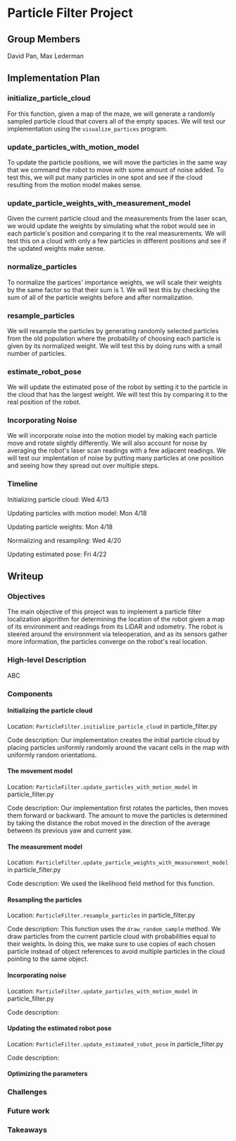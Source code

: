 # Particle Filter Project

## Group Members

David Pan, Max Lederman

## Implementation Plan

### initialize_particle_cloud

For this function, given a map of the maze, we will generate a randomly
sampled particle cloud that covers all of the empty spaces. We will test
our implementation using the `visualize_partices` program.

### update_particles_with_motion_model

To update the particle positions, we will move the particles in the same way
that we command the robot to move with some amount of noise added. To test
this, we will put many particles in one spot and see if the cloud resulting
from the motion model makes sense. 

### update_particle_weights_with_measurement_model

Given the current particle cloud and the measurements from the laser scan,
we would update the weights by simulating what the robot would see in each
particle's position and comparing it to the real measurements. We will test
this on a cloud with only a few particles in different positions and see if
the updated weights make sense.

### normalize_particles

To normalize the partices' importance weights, we will scale their weights
by the same factor so that their sum is 1. We will test this by checking the
sum of all of the particle weights before and after normalization.

### resample_particles

We will resample the particles by generating randomly selected particles from
the old population where the probability of choosing each particle is given
by its normalized weight. We will test this by doing runs with a small
number of particles.

### estimate_robot_pose

We will update the estimated pose of the robot by setting it to the particle
in the cloud that has the largest weight. We will test this by comparing it
to the real position of the robot.

### Incorporating Noise

We will incorporate noise into the motion model by making each particle move
and rotate slightly differently. We will also account for noise by averaging
the robot's laser scan readings with a few adjacent readings. We will
test our implentation of noise by putting many particles at one position and
seeing how they spread out over multiple steps.

### Timeline

Initializing particle cloud: Wed 4/13

Updating particles with motion model: Mon 4/18

Updating particle weights: Mon 4/18

Normalizing and resampling: Wed 4/20

Updating estimated pose: Fri 4/22

## Writeup

### Objectives

The main objective of this project was to implement a particle filter 
localization algorithm for determining the location of the robot given a map
of its environment and readings from its LiDAR and odometry. The robot is
steered around the environment via teleoperation, and as its sensors gather
more information, the particles converge on the robot's real location.

### High-level Description

ABC

### Components

#### Initializing the particle cloud

Location: `ParticleFilter.initialize_particle_cloud` in particle_filter.py

Code description: Our implementation creates the initial particle cloud by
placing particles uniformly randomly around the vacant cells in the map with
uniformly random orientations.

#### The movement model

Location: `ParticleFilter.update_particles_with_motion_model` in particle_filter.py

Code description: Our implementation first rotates the particles, then moves
them forward or backward. The amount to move the particles is determined by
taking the distance the robot moved in the direction of the average between
its previous yaw and current yaw.

#### The measurement model

Location: `ParticleFilter.update_particle_weights_with_measurement_model` in particle_filter.py

Code description: We used the likelihood field method for this function.

#### Resampling the particles

Location: `ParticleFilter.resample_particles` in particle_filter.py

Code description: This function uses the `draw_random_sample` method. We draw
particles from the current particle cloud with probabilities equal to their
weights. In doing this, we make sure to use copies of each chosen particle 
instead of object references to avoid multiple particles in the cloud
pointing to the same object.

#### Incorporating noise

Location: `ParticleFilter.update_particles_with_motion_model` in particle_filter.py

Code description:

#### Updating the estimated robot pose

Location: `ParticleFilter.update_estimated_robot_pose` in particle_filter.py

Code description:

#### Optimizing the parameters

### Challenges

### Future work

### Takeaways
